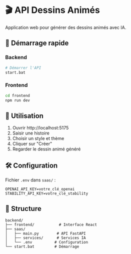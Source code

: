 # 🎬 API Dessins Animés

Application web pour générer des dessins animés avec IA.

## 🚀 Démarrage rapide

### Backend
```bash
# Démarrer l'API
start.bat
```

### Frontend
```bash
cd frontend
npm run dev
```

## 📱 Utilisation

1. Ouvrir http://localhost:5175
2. Saisir une histoire
3. Choisir un style et thème
4. Cliquer sur "Créer"
5. Regarder le dessin animé généré

## 🛠️ Configuration

Fichier `.env` dans `saas/` :
```
OPENAI_API_KEY=votre_clé_openai
STABILITY_API_KEY=votre_clé_stability
```

## 📁 Structure

```
backend/
├── frontend/           # Interface React
├── saas/
│   ├── main.py        # API FastAPI
│   ├── services/      # Services IA
│   └── .env          # Configuration
└── start.bat         # Démarrage
```
